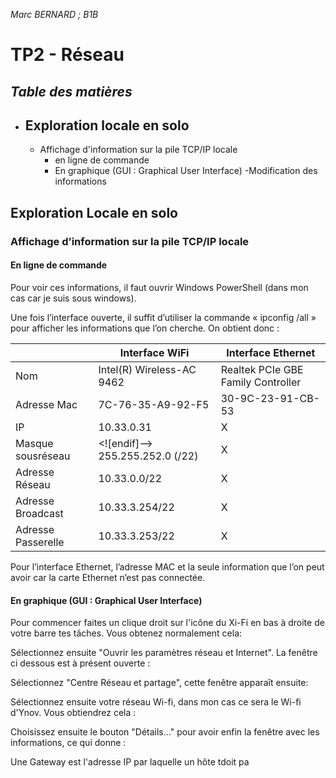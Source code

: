 *Marc BERNARD ; B1B*
#  **TP2** - Réseau 



***Table des matières***	
 - 
 - Exploration locale en solo
	 - 
	 - Affichage d'information sur la pile TCP/IP locale
		 - en ligne de commande
		 - En graphique (GUI : Graphical User Interface)
	-Modification des informations 

## Exploration Locale en solo

### Affichage d’information sur la pile TCP/IP locale

#### En ligne de commande

Pour voir ces informations, il faut ouvrir Windows PowerShell (dans mon cas car je suis sous windows).

Une fois l’interface ouverte, il suffit d’utiliser la commande « ipconfig /all » pour afficher les informations que l’on cherche. On obtient donc :

| | Interface WiFi | Interface Ethernet | 
|--|--|--| 
| Nom |Intel(R) Wireless-AC 9462 | Realtek PCIe GBE Family Controller |
| Adresse Mac | 7C-76-35-A9-92-F5 | 30-9C-23-91-CB-53 |
 IP | 10.33.0.31| X |
 Masque sousréseau | <![endif]--> 255.255.252.0 (/22) | X | 
 Adresse Réseau | 10.33.0.0/22 | X|
 Adresse Broadcast | 10.33.3.254/22 | X | 
 Adresse Passerelle | 10.33.3.253/22 | X

Pour l’interface Ethernet, l’adresse MAC et la seule information que l’on peut avoir car la carte Ethernet n’est pas connectée.

#### En graphique (GUI : Graphical User Interface)
Pour commencer faites un clique droit sur l'icône du Xi-Fi en bas à droite de votre barre tes tâches.
Vous obtenez normalement cela:



Sélectionnez ensuite "Ouvrir les paramètres réseau et Internet".
La fenêtre ci dessous est à présent ouverte :


Sélectionnez "Centre Réseau et partage", cette fenêtre apparaît ensuite:


Sélectionnez ensuite votre réseau Wi-fi, dans mon cas ce sera le Wi-fi d'Ynov.
Vous obtiendrez cela :

Choisissez ensuite le bouton "Détails..." pour avoir enfin la fenêtre avec les informations, ce qui donne :

Une Gateway est l'adresse IP par laquelle un hôte tdoit pa
<!--stackedit_data:
eyJoaXN0b3J5IjpbLTg3NTQ2NTU1MywtMTU2OTgyMTM0NCw2MD
U5NTQ2MjIsOTQ0OTEzMDgxXX0=
-->